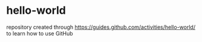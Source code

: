 # hello-world
repository created through https://guides.github.com/activities/hello-world/ to learn how to use GitHub
